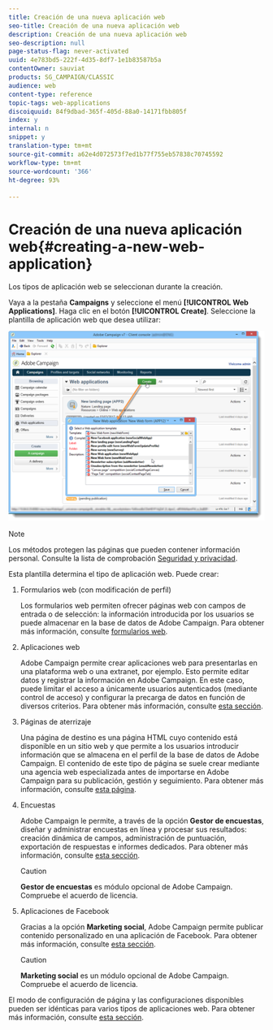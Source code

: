```yaml
---
title: Creación de una nueva aplicación web
seo-title: Creación de una nueva aplicación web
description: Creación de una nueva aplicación web
seo-description: null
page-status-flag: never-activated
uuid: 4e783bd5-222f-4d35-8df7-1e1b83587b5a
contentOwner: sauviat
products: SG_CAMPAIGN/CLASSIC
audience: web
content-type: reference
topic-tags: web-applications
discoiquuid: 84f9dbad-365f-405d-88a0-14171fbb805f
index: y
internal: n
snippet: y
translation-type: tm+mt
source-git-commit: a62e4d072573f7ed1b77f755eb57838c70745592
workflow-type: tm+mt
source-wordcount: '366'
ht-degree: 93%

---
```



# Creación de una nueva aplicación web{#creating-a-new-web-application}

Los tipos de aplicación web se seleccionan durante la creación.

Vaya a la pestaña **Campaigns** y seleccione el menú **[!UICONTROL Web Applications]**. Haga clic en el botón **[!UICONTROL Create]**. Seleccione la plantilla de aplicación web que desea utilizar:

![](assets/webapp_create_from_campaign.png)

>[!NOTE]
>
>Los métodos protegen las páginas que pueden contener información personal. Consulte la lista de comprobación [Seguridad y privacidad](https://helpx.adobe.com/campaign/kb/acc-security.html#privacy).

Esta plantilla determina el tipo de aplicación web. Puede crear:

1. Formularios web (con modificación de perfil)

   Los formularios web permiten ofrecer páginas web con campos de entrada o de selección: la información introducida por los usuarios se puede almacenar en la base de datos de Adobe Campaign. Para obtener más información, consulte [formularios web](../../web/using/about-web-forms.md).

1. Aplicaciones web

   Adobe Campaign permite crear aplicaciones web para presentarlas en una plataforma web o una extranet, por ejemplo. Esto permite editar datos y registrar la información en Adobe Campaign. En este caso, puede limitar el acceso a únicamente usuarios autenticados (mediante control de acceso) y configurar la precarga de datos en función de diversos criterios. Para obtener más información, consulte [esta sección](../../web/using/about-web-applications.md).

1. Páginas de aterrizaje

   Una página de destino es una página HTML cuyo contenido está disponible en un sitio web y que permite a los usuarios introducir información que se almacena en el perfil de la base de datos de Adobe Campaign. El contenido de este tipo de página se suele crear mediante una agencia web especializada antes de importarse en Adobe Campaign para su publicación, gestión y seguimiento. Para obtener más información, consulte [esta página](../../web/using/creating-a-landing-page.md).

1. Encuestas

   Adobe Campaign le permite, a través de la opción **Gestor de encuestas**, diseñar y administrar encuestas en línea y procesar sus resultados: creación dinámica de campos, administración de puntuación, exportación de respuestas e informes dedicados. Para obtener más información, consulte [esta sección](../../web/using/about-surveys.md).

   >[!CAUTION]
   >
   >**Gestor de encuestas** es módulo opcional de Adobe Campaign. Compruebe el acuerdo de licencia.

1. Aplicaciones de Facebook

   Gracias a la opción **Marketing social**, Adobe Campaign permite publicar contenido personalizado en una aplicación de Facebook. Para obtener más información, consulte [esta sección](../../social/using/about-social-marketing.md).

   >[!CAUTION]
   >
   >**Marketing social** es un módulo opcional de Adobe Campaign. Compruebe el acuerdo de licencia.

El modo de configuración de página y las configuraciones disponibles pueden ser idénticas para varios tipos de aplicaciones web. Para obtener más información, consulte [esta sección](../../web/using/about-web-forms.md).
